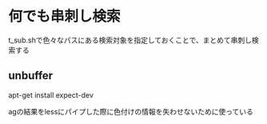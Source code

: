 # 何でも串刺し検索

t_sub.shで色々なパスにある検索対象を指定しておくことで、まとめて串刺し検索する

## unbuffer

  apt-get install expect-dev

agの結果をlessにパイプした際に色付けの情報を失わせないために使っている